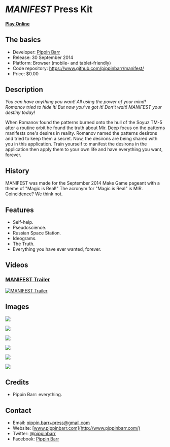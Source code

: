 # *MANIFEST* Press Kit

#### [Play Online](https://pippinbarr.github.io/manifest/)

## The basics

* Developer: [Pippin Barr](http://www.pippinbarr.com/)
* Release: 30 September 2014
* Platform: Browser (mobile- and tablet-friendly)
* Code repository: https://www.github.com/pippinbarr/manifest/
* Price: $0.00

## Description
*You can have anything you want! All using the power of your mind! Romanov tried to hide it! But now you’ve got it! Don’t wait! MANIFEST your destiny today!*

When Romanov found the patterns burned onto the hull of the Soyuz TM-5 after a routine orbit he found the truth about Mir. Deep focus on the patterns manifests one's desires in reality. Romanov named the patterns desirons and tried to keep them a secret. Now, the desirons are being shared with you in this application. Train yourself to manifest the desirons in the application then apply them to your own life and have everything you want, forever.

## History
MANIFEST was made for the September 2014 Make Game pageant with a theme of "Magic is Real!" The acronym for "Magic is Real" is MIR. Coincidence? We think not.

## Features
* Self-help.
* Pseudoscience.
* Russian Space Station.
* Ideograms.
* The Truth.
* Everything you have ever wanted, forever.

## Videos

### [MANIFEST Trailer](https://www.youtube.com/watch?v=ICruwsQKdv4)

[![MANIFEST Trailer](https://img.youtube.com/vi/ICruwsQKdv4/0.jpg)](https://www.youtube.com/watch?v=ICruwsQKdv4)

## Images

![](images/01-title.png)

![](images/02-truth.png)

![](images/03-manifesting.png)

![](images/04-match.png)

![](images/05-results.png)

![](images/06-tracking.png)


## Credits

* Pippin Barr: everything.

## Contact

* Email: [pippin.barr+press@gmail.com](mailto:pippin.barr+press@gmail.com)
* Website: [www.pippinbarr.com](http://www.pippinbarr.com/)
* Twitter: [@pippinbarr](https://www.twitter.com/pippinbarr)
* Facebook: [Pippin Barr](http://www.facebook.com/pippin.barr)
